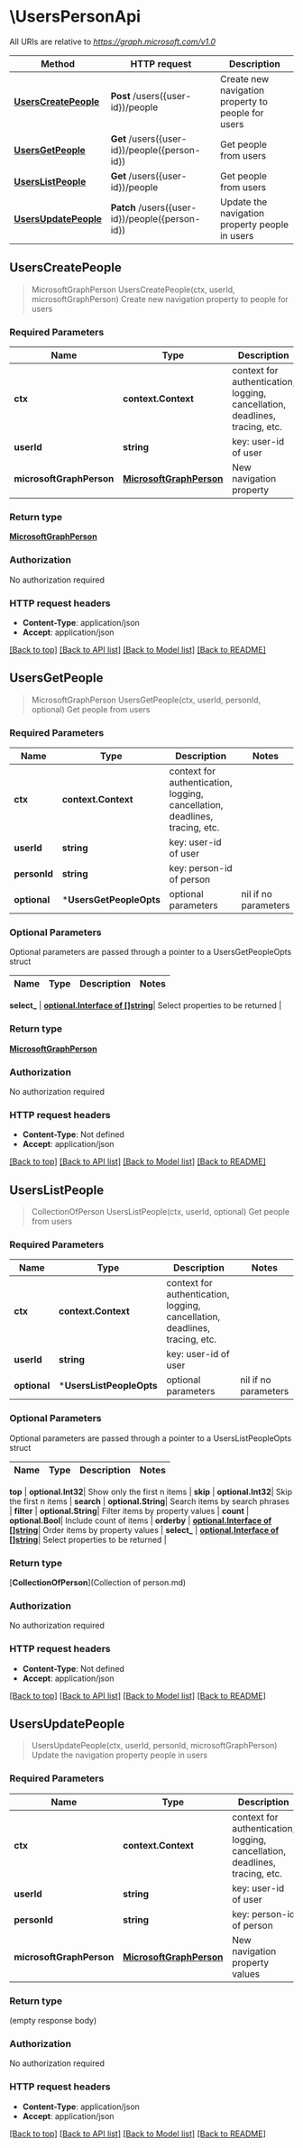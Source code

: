 # \UsersPersonApi

All URIs are relative to *https://graph.microsoft.com/v1.0*

Method | HTTP request | Description
------------- | ------------- | -------------
[**UsersCreatePeople**](UsersPersonApi.md#UsersCreatePeople) | **Post** /users({user-id})/people | Create new navigation property to people for users
[**UsersGetPeople**](UsersPersonApi.md#UsersGetPeople) | **Get** /users({user-id})/people({person-id}) | Get people from users
[**UsersListPeople**](UsersPersonApi.md#UsersListPeople) | **Get** /users({user-id})/people | Get people from users
[**UsersUpdatePeople**](UsersPersonApi.md#UsersUpdatePeople) | **Patch** /users({user-id})/people({person-id}) | Update the navigation property people in users



## UsersCreatePeople

> MicrosoftGraphPerson UsersCreatePeople(ctx, userId, microsoftGraphPerson)
Create new navigation property to people for users

### Required Parameters


Name | Type | Description  | Notes
------------- | ------------- | ------------- | -------------
**ctx** | **context.Context** | context for authentication, logging, cancellation, deadlines, tracing, etc.
**userId** | **string**| key: user-id of user | 
**microsoftGraphPerson** | [**MicrosoftGraphPerson**](MicrosoftGraphPerson.md)| New navigation property | 

### Return type

[**MicrosoftGraphPerson**](microsoft.graph.person.md)

### Authorization

No authorization required

### HTTP request headers

- **Content-Type**: application/json
- **Accept**: application/json

[[Back to top]](#) [[Back to API list]](../README.md#documentation-for-api-endpoints)
[[Back to Model list]](../README.md#documentation-for-models)
[[Back to README]](../README.md)


## UsersGetPeople

> MicrosoftGraphPerson UsersGetPeople(ctx, userId, personId, optional)
Get people from users

### Required Parameters


Name | Type | Description  | Notes
------------- | ------------- | ------------- | -------------
**ctx** | **context.Context** | context for authentication, logging, cancellation, deadlines, tracing, etc.
**userId** | **string**| key: user-id of user | 
**personId** | **string**| key: person-id of person | 
 **optional** | ***UsersGetPeopleOpts** | optional parameters | nil if no parameters

### Optional Parameters

Optional parameters are passed through a pointer to a UsersGetPeopleOpts struct


Name | Type | Description  | Notes
------------- | ------------- | ------------- | -------------


 **select_** | [**optional.Interface of []string**](string.md)| Select properties to be returned | 

### Return type

[**MicrosoftGraphPerson**](microsoft.graph.person.md)

### Authorization

No authorization required

### HTTP request headers

- **Content-Type**: Not defined
- **Accept**: application/json

[[Back to top]](#) [[Back to API list]](../README.md#documentation-for-api-endpoints)
[[Back to Model list]](../README.md#documentation-for-models)
[[Back to README]](../README.md)


## UsersListPeople

> CollectionOfPerson UsersListPeople(ctx, userId, optional)
Get people from users

### Required Parameters


Name | Type | Description  | Notes
------------- | ------------- | ------------- | -------------
**ctx** | **context.Context** | context for authentication, logging, cancellation, deadlines, tracing, etc.
**userId** | **string**| key: user-id of user | 
 **optional** | ***UsersListPeopleOpts** | optional parameters | nil if no parameters

### Optional Parameters

Optional parameters are passed through a pointer to a UsersListPeopleOpts struct


Name | Type | Description  | Notes
------------- | ------------- | ------------- | -------------

 **top** | **optional.Int32**| Show only the first n items | 
 **skip** | **optional.Int32**| Skip the first n items | 
 **search** | **optional.String**| Search items by search phrases | 
 **filter** | **optional.String**| Filter items by property values | 
 **count** | **optional.Bool**| Include count of items | 
 **orderby** | [**optional.Interface of []string**](string.md)| Order items by property values | 
 **select_** | [**optional.Interface of []string**](string.md)| Select properties to be returned | 

### Return type

[**CollectionOfPerson**](Collection of person.md)

### Authorization

No authorization required

### HTTP request headers

- **Content-Type**: Not defined
- **Accept**: application/json

[[Back to top]](#) [[Back to API list]](../README.md#documentation-for-api-endpoints)
[[Back to Model list]](../README.md#documentation-for-models)
[[Back to README]](../README.md)


## UsersUpdatePeople

> UsersUpdatePeople(ctx, userId, personId, microsoftGraphPerson)
Update the navigation property people in users

### Required Parameters


Name | Type | Description  | Notes
------------- | ------------- | ------------- | -------------
**ctx** | **context.Context** | context for authentication, logging, cancellation, deadlines, tracing, etc.
**userId** | **string**| key: user-id of user | 
**personId** | **string**| key: person-id of person | 
**microsoftGraphPerson** | [**MicrosoftGraphPerson**](MicrosoftGraphPerson.md)| New navigation property values | 

### Return type

 (empty response body)

### Authorization

No authorization required

### HTTP request headers

- **Content-Type**: application/json
- **Accept**: application/json

[[Back to top]](#) [[Back to API list]](../README.md#documentation-for-api-endpoints)
[[Back to Model list]](../README.md#documentation-for-models)
[[Back to README]](../README.md)

